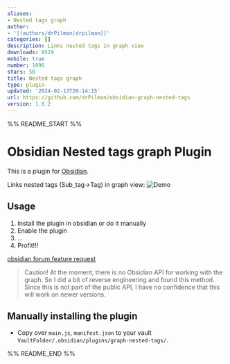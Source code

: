 ```yaml
---
aliases:
- Nested tags graph
author:
- '[[authors/drPilman|drpilman]]'
categories: []
description: Links nested tags in graph view
downloads: 9529
mobile: true
number: 1096
stars: 50
title: Nested tags graph
type: plugin
updated: '2024-02-13T20:14:15'
url: https://github.com/drPilman/obsidian-graph-nested-tags
version: 1.0.2
---
```


%% README_START %%

# Obsidian Nested tags graph Plugin

This is a plugin for [Obsidian](https://obsidian.md).

Links nested tags (Sub_tag->Tag) in graph view:
![Demo](https://raw.githubusercontent.com/drPilman/obsidian-graph-nested-tags/HEAD/media/nested_tag_graph.png)

## Usage
1. Install the plugin in obsidian or do it manually
2. Enable the plugin
3. ...
4. Profit!!!


[obsidian forum feature request](https://forum.obsidian.md/t/view-structure-of-nested-tags-on-graph/11386/22)

> Caution! At the moment, there is no Obsidian API for working with the graph. So I did a bit of reverse engineering and found this method. Since this is not part of the public API, I have no confidence that this will work on newer versions.

## Manually installing the plugin

-   Copy over `main.js`, `manifest.json` to your vault `VaultFolder/.obsidian/plugins/graph-nested-tags/`.


%% README_END %%
